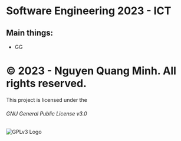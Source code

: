 # Software Engineering 2023 - ICT

## Main things:
* GG

# ©️ 2023 - Nguyen Quang Minh. All rights reserved.
This project is licensed under the
###### GNU General Public License v3.0
![GPLv3 Logo](https://www.gnu.org/graphics/gplv3-127x51.png)
